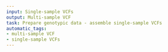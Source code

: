 ```yaml
---
input: Single-sample VCFs
output: Multi-sample VCF
task: Prepare genotypic data - assemble single-sample VCFs
automatic_tags:
- multi-sample VCF
- single-sample VCFs
---
```

